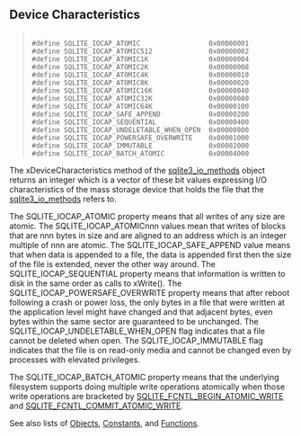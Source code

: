 ## Device Characteristics




> ```
> 
> #define SQLITE_IOCAP_ATOMIC                 0x00000001
> #define SQLITE_IOCAP_ATOMIC512              0x00000002
> #define SQLITE_IOCAP_ATOMIC1K               0x00000004
> #define SQLITE_IOCAP_ATOMIC2K               0x00000008
> #define SQLITE_IOCAP_ATOMIC4K               0x00000010
> #define SQLITE_IOCAP_ATOMIC8K               0x00000020
> #define SQLITE_IOCAP_ATOMIC16K              0x00000040
> #define SQLITE_IOCAP_ATOMIC32K              0x00000080
> #define SQLITE_IOCAP_ATOMIC64K              0x00000100
> #define SQLITE_IOCAP_SAFE_APPEND            0x00000200
> #define SQLITE_IOCAP_SEQUENTIAL             0x00000400
> #define SQLITE_IOCAP_UNDELETABLE_WHEN_OPEN  0x00000800
> #define SQLITE_IOCAP_POWERSAFE_OVERWRITE    0x00001000
> #define SQLITE_IOCAP_IMMUTABLE              0x00002000
> #define SQLITE_IOCAP_BATCH_ATOMIC           0x00004000
> 
> ```



The xDeviceCharacteristics method of the [sqlite3\_io\_methods](../c3ref/io_methods.html)
object returns an integer which is a vector of these
bit values expressing I/O characteristics of the mass storage
device that holds the file that the [sqlite3\_io\_methods](../c3ref/io_methods.html)
refers to.


The SQLITE\_IOCAP\_ATOMIC property means that all writes of
any size are atomic. The SQLITE\_IOCAP\_ATOMICnnn values
mean that writes of blocks that are nnn bytes in size and
are aligned to an address which is an integer multiple of
nnn are atomic. The SQLITE\_IOCAP\_SAFE\_APPEND value means
that when data is appended to a file, the data is appended
first then the size of the file is extended, never the other
way around. The SQLITE\_IOCAP\_SEQUENTIAL property means that
information is written to disk in the same order as calls
to xWrite(). The SQLITE\_IOCAP\_POWERSAFE\_OVERWRITE property means that
after reboot following a crash or power loss, the only bytes in a
file that were written at the application level might have changed
and that adjacent bytes, even bytes within the same sector are
guaranteed to be unchanged. The SQLITE\_IOCAP\_UNDELETABLE\_WHEN\_OPEN
flag indicates that a file cannot be deleted when open. The
SQLITE\_IOCAP\_IMMUTABLE flag indicates that the file is on
read\-only media and cannot be changed even by processes with
elevated privileges.


The SQLITE\_IOCAP\_BATCH\_ATOMIC property means that the underlying
filesystem supports doing multiple write operations atomically when those
write operations are bracketed by [SQLITE\_FCNTL\_BEGIN\_ATOMIC\_WRITE](../c3ref/c_fcntl_begin_atomic_write.html#sqlitefcntlbeginatomicwrite) and
[SQLITE\_FCNTL\_COMMIT\_ATOMIC\_WRITE](../c3ref/c_fcntl_begin_atomic_write.html#sqlitefcntlcommitatomicwrite).


See also lists of
 [Objects](../c3ref/objlist.html),
 [Constants](../c3ref/constlist.html), and
 [Functions](../c3ref/funclist.html).


